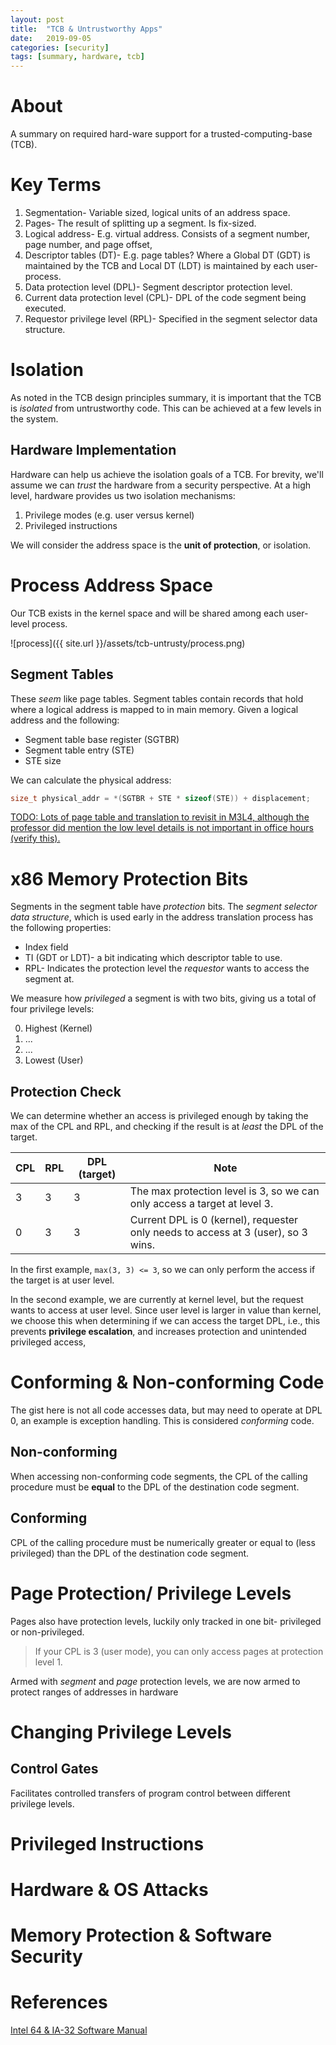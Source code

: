 ```yaml
---
layout: post
title:  "TCB & Untrustworthy Apps"
date:   2019-09-05 
categories: [security]
tags: [summary, hardware, tcb]
---
```

# About
A summary on required hard-ware support for a trusted-computing-base (TCB).

# Key Terms
1. Segmentation- Variable sized, logical units of an address space.
2. Pages- The result of splitting up a segment. Is fix-sized.
3. Logical address- E.g. virtual address. Consists of a segment number, page number, and page offset,
4. Descriptor tables (DT)- E.g. page tables? Where a Global DT (GDT) is maintained by the TCB and Local DT (LDT) is maintained by each user-process.
5. Data protection level (DPL)- Segment descriptor protection level.
6. Current data protection level (CPL)- DPL of the code segment being executed.
7. Requestor privilege level (RPL)- Specified in the segment selector data structure.

# Isolation
As noted in the TCB design principles summary, it is important that the TCB is _isolated_ from untrustworthy code. This can be achieved at a few levels in the system. 

## Hardware Implementation
Hardware can help us achieve the isolation goals of a TCB. For brevity, we'll assume we can _trust_ the hardware from a security perspective. At a high level, hardware provides us two isolation mechanisms:

1. Privilege modes (e.g. user versus kernel)
2. Privileged instructions

We will consider the address space is the __unit of protection__, or isolation. 

# Process Address Space
Our TCB exists in the kernel space and will be shared among each user-level process. 

![process]({{ site.url }}/assets/tcb-untrusty/process.png)

## Segment Tables
These _seem_ like page tables. Segment tables contain records that hold where a logical address is mapped to in main memory. Given a logical address and the following:

* Segment table base register (SGTBR)
* Segment table entry (STE) 
* STE size

We can calculate the physical address:

```c
size_t physical_addr = *(SGTBR + STE * sizeof(STE)) + displacement;
```

[TODO: Lots of page table and translation to revisit in M3L4, although the professor did mention the low level details is not important in office hours (verify this).](https://gatech.instructure.com/courses/73936/pages/topic-3-lecture-videos?module_item_id=379486)

# x86 Memory Protection Bits
Segments in the segment table have _protection_ bits. The _segment selector data structure_, which is used early in the address translation process has the following properties:

* Index field
* TI (GDT or LDT)- a bit indicating which descriptor table to use.
* RPL- Indicates the protection level the _requestor_ wants to access the segment at.

We measure how _privileged_ a segment is with two bits, giving us a total of four privilege levels:

0. Highest (Kernel)
1. ...
2. ...
3. Lowest (User)

## Protection Check
We can determine whether an access is privileged enough by taking the max of the CPL and RPL, and checking if the result is at _least_ the DPL of the target. 

| CPL | RPL | DPL (target) | Note                                                                              |
|-----|-----|--------------|-----------------------------------------------------------------------------------|
| 3   | 3   |      3        | The max protection level is 3, so we can only access a target at level 3.         |
| 0   | 3   |     3         | Current DPL is 0 (kernel), requester only needs to access at 3 (user), so 3 wins. |

In the first example, `max(3, 3) <= 3`, so we can only perform the access if the target is at user level.

In the second example, we are currently at kernel level, but the request wants to access at user level. Since user level is larger in value than kernel, we choose this when determining if we can access the target DPL, i.e., this prevents __privilege escalation__, and increases protection and unintended privileged access,

# Conforming & Non-conforming Code
The gist here is not all code accesses data, but may need to operate at DPL 0, an example is exception handling. This is considered _conforming_ code.

## Non-conforming
When accessing non-conforming code segments, the CPL of the calling procedure must be __equal__ to the DPL of the destination code segment.

## Conforming
CPL of the calling procedure must be numerically greater or equal to (less privileged) than the DPL of the destination code segment.

# Page Protection/ Privilege Levels
Pages also have protection levels, luckily only tracked in one bit- privileged or non-privileged. 

> If your CPL is 3 (user mode), you can only access pages at protection level 1.

Armed with _segment_ and _page_ protection levels, we are now armed to protect ranges of addresses in hardware

# Changing Privilege Levels
## Control Gates
Facilitates controlled transfers of program control between different privilege levels.

# Privileged Instructions

# Hardware & OS Attacks

# Memory Protection & Software Security

# References
[Intel 64 & IA-32 Software Manual](https://www.intel.com/content/dam/www/public/us/en/documents/manuals/64-ia-32-architectures-software-developer-system-programming-manual-325384.pdf)